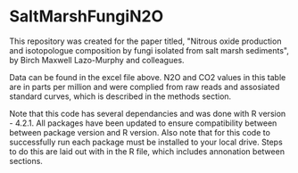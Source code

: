 # SaltMarshFungiN2O
This repository was created for the paper titled, "Nitrous oxide production and isotopologue composition by fungi isolated from salt marsh sediments", by Birch Maxwell Lazo-Murphy and colleagues.

Data can be found in the excel file above. 
N2O and CO2 values in this table are in parts per million and were complied from raw reads and assosiated standard curves, which is described in the methods section.

Note that this code has several dependancies and was done with R version - 4.2.1. All packages have been updated to ensure compatibility between between package version and R version. Also note that for this code to successfully run each package must be installed to your local drive. Steps to do this are laid out with in the R file, which includes annonation between sections.

